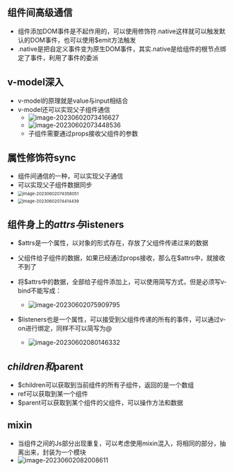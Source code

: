 ## 组件间高级通信

- 组件添加DOM事件是不起作用的，可以使用修饰符.native这样就可以触发默认的DOM事件，也可以使用$emit方法触发
- .native是把自定义事件变为原生DOM事件，其实.native是给组件的根节点绑定了事件，利用了事件的委派

## v-model深入

- v-model的原理就是value与input相结合
- v-model还可以实现父子组件通信
  - ![image-20230602073416627](C:\Users\ZhangTiancheng\AppData\Roaming\Typora\typora-user-images\image-20230602073416627.png)
  - ![image-20230602073448536](C:\Users\ZhangTiancheng\AppData\Roaming\Typora\typora-user-images\image-20230602073448536.png)
  - 子组件需要通过props接收父组件的参数

## 属性修饰符sync

- 组件间通信的一种，可以实现父子通信
- 可以实现父子组件数据同步
- <img src="C:\Users\ZhangTiancheng\AppData\Roaming\Typora\typora-user-images\image-20230602074358051.png" alt="image-20230602074358051" style="zoom:67%;" />
- <img src="C:\Users\ZhangTiancheng\AppData\Roaming\Typora\typora-user-images\image-20230602074414439.png" alt="image-20230602074414439" style="zoom:67%;" />

## 组件身上的$attrs与$listeners

- $attrs是一个属性，以对象的形式存在，存放了父组件传递过来的数据

- 父组件给子组件的数据，如果已经通过props接收，那么在$attrs中，就接收不到了
- 将$attrs中的数据，全部给子组件添加上，可以使用简写方式，但是必须写v-bind不能写成：
  - ![image-20230602075909795](C:\Users\ZhangTiancheng\AppData\Roaming\Typora\typora-user-images\image-20230602075909795.png)
- $listeners也是一个属性，可以接受到父组件传递的所有的事件，可以通过v-on进行绑定，同样不可以简写为@
  - ![image-20230602080146332](C:\Users\ZhangTiancheng\AppData\Roaming\Typora\typora-user-images\image-20230602080146332.png)

## $children和$parent

- $children可以获取到当前组件的所有子组件，返回的是一个数组
- ref可以获取到某一个组件
- $parent可以获取到某个组件的父组件，可以操作方法和数据

## mixin

- 当组件之间的Js部分出现重复，可以考虑使用mixin混入，将相同的部分，抽离出来，封装为一个模块 
- ![image-20230602082008611](C:\Users\ZhangTiancheng\AppData\Roaming\Typora\typora-user-images\image-20230602082008611.png)